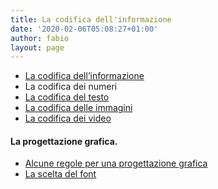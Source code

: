 ```yaml
---
title: La codifica dell'informazione
date: '2020-02-06T05:08:27+01:00'
author: fabio
layout: page
---
```


* <a href="{{site.baseurl}}/codifica/la-codifica-dellinformazione">La codifica dell’informazione</a>
* La codifica dei numeri
* <a href="{{site.baseurl}}/codifica/la-codifica-del-testo">La codifica del testo</a>
* <a href="{{site.baseurl}}/codifica/la-codifica-delle-immagini">La codifica delle immagini</a>
* <a href="{{site.baseurl}}/codifica/la-codifica-dei-video">La codifica dei video</a>

#### La progettazione grafica.

- [Alcune regole per una progettazione grafica](https://www.esercizidiinformatica.it/alcune-regole-per-una-progettazione-grafica/)
- [La scelta del font](https://www.esercizidiinformatica.it/font/)
